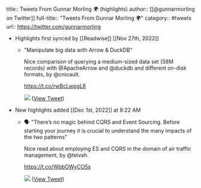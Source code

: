 title:: Tweets From Gunnar Morling 🌍 (highlights)
author:: [[@gunnarmorling on Twitter]]
full-title:: "Tweets From Gunnar Morling 🌍"
category:: #tweets
url:: https://twitter.com/gunnarmorling

- Highlights first synced by [[Readwise]] [[Nov 27th, 2022]]
	- "Manipulate big data with Arrow & DuckDB"
	  
	  Nice comparison of querying a medium-sized data set (58M records) with @ApacheArrow and @duckdb and different on-disk formats, by @cnicault.
	  
	  https://t.co/rwBcLwpgL6 
	  
	  ![](https://pbs.twimg.com/media/FifEDWgWYAAc4Zt.png) ([View Tweet](https://twitter.com/gunnarmorling/status/1596463170805149696))
- New highlights added [[Dec 1st, 2022]] at 8:22 AM
	- 🗣️ "There’s no magic behind CQRS and Event Sourcing. Before starting your journey it is crucial to understand the many impacts of the two patterns"
	  
	  Nice read about employing ES and CQRS in the domain of air traffic management, by @teivah.
	  
	  https://t.co/WbbOWyCO5s 
	  
	  ![](https://pbs.twimg.com/media/FizFbSzWYAEWGtl.png) ([View Tweet](https://twitter.com/gunnarmorling/status/1597990085584048128))
